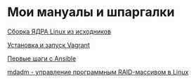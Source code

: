 # Мои мануалы и шпаргалки

[Сборка ЯДРА Linux из исходников](homework1_kernel)

[Установка и запуск Vagrant](homework2_vagrant)

[Первые шаги с Ansible](homework3_ansible)

[mdadm - управление программным RAID-массивом в Linux](homework4_mdadm)
